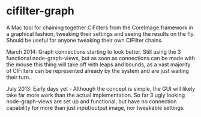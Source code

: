 cifilter-graph
==============

A Mac tool for chaining together CIFilters from the CoreImage framework in a graphical fashion, tweaking their settings and seeing the results on the fly. Should be useful for anyone tweaking their own CIFilter chains.

March 2014: Graph connections starting to look better. Still using the 3 functional node-graph-views, but as soon as connections can be made with the mouse this thing will take off with leaps and bounds, as a vast majority of CIFilters can be represented already by the system and are just waiting their turn..

July 2013: Early days yet - Although the concept is simple, the GUI will likely take far more work than the actual implementation. So far 3 ugly looking node-graph-views are set up and functional, but have no connection capability for more than just input/output image, nor tweakable settings.